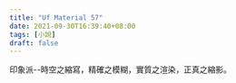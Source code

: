 ```yaml
---
title: "Uf Material 57"
date: 2021-09-30T16:39:40+08:00
tags: [小說]
draft: false
---
```


印象派--時空之縮寫，精確之模糊，實質之渲染，正真之縮影。  
